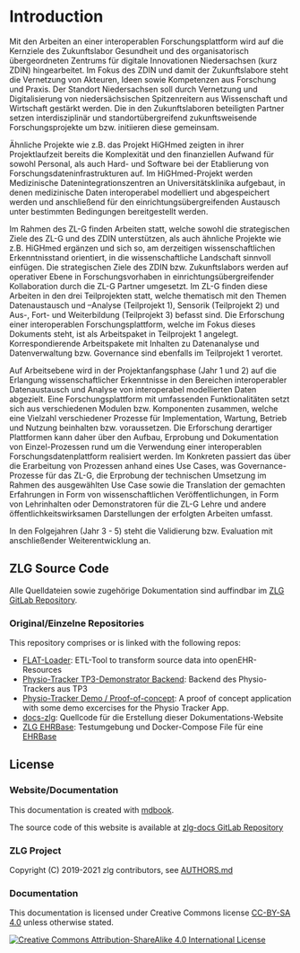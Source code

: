 # Introduction

Mit den Arbeiten an einer interoperablen Forschungsplattform wird auf die Kernziele des Zukunftslabor Gesundheit und des organisatorisch übergeordneten Zentrums für digitale Innovationen Niedersachsen (kurz ZDIN) hingearbeitet. Im Fokus des ZDIN und damit der Zukunftslabore steht die Vernetzung von Akteuren, Ideen sowie Kompetenzen aus Forschung und Praxis. Der Standort Niedersachsen soll durch Vernetzung und Digitalisierung von niedersächsischen Spitzenreitern aus Wissenschaft und Wirtschaft gestärkt werden. Die in den Zukunftslaboren beteiligten Partner setzen interdisziplinär und standortübergreifend zukunftsweisende Forschungsprojekte um bzw. initiieren diese gemeinsam.  

Ähnliche Projekte wie z.B. das Projekt HiGHmed zeigten in ihrer Projektlaufzeit bereits die Komplexität und den finanziellen Aufwand für sowohl Personal, als auch Hard- und Software bei der Etablierung von Forschungsdateninfrastrukturen auf. Im HiGHmed-Projekt werden Medizinische Datenintegrationszentren an Universitätsklinika aufgebaut, in denen medizinische Daten interoperabel modelliert und abgespeichert werden und anschließend für den einrichtungsübergreifenden Austausch unter bestimmten Bedingungen bereitgestellt werden.  

Im Rahmen des ZL-G finden Arbeiten statt, welche sowohl die strategischen Ziele des ZL-G und des ZDIN unterstützen, als auch ähnliche Projekte wie z.B. HiGHmed ergänzen und sich so, am derzeitigen wissenschaftlichen Erkenntnisstand orientiert, in die wissenschaftliche Landschaft sinnvoll einfügen. 
Die strategischen Ziele des ZDIN bzw. Zukunftslabors werden auf operativer Ebene in Forschungsvorhaben in einrichtungsübergreifender Kollaboration durch die ZL-G Partner umgesetzt. Im ZL-G finden diese Arbeiten in den drei Teilprojekten statt, welche thematisch mit den Themen Datenaustausch und –Analyse (Teilprojekt 1), Sensorik (Teilprojekt 2) und Aus-, Fort- und Weiterbildung (Teilprojekt 3) befasst sind. Die Erforschung einer interoperablen Forschungsplattform, welche im Fokus dieses Dokuments steht, ist als Arbeitspaket in Teilprojekt 1 angelegt. Korrespondierende Arbeitspakete mit Inhalten zu Datenanalyse und Datenverwaltung bzw. Governance sind ebenfalls im Teilprojekt 1 verortet.  

Auf Arbeitsebene wird in der Projektanfangsphase (Jahr 1 und 2) auf die Erlangung wissenschaftlicher Erkenntnisse in den Bereichen interoperabler Datenaustausch und Analyse von interoperabel modellierten Daten abgezielt. Eine Forschungsplattform mit umfassenden Funktionalitäten setzt sich aus verschiedenen Modulen bzw. Komponenten zusammen, welche eine Vielzahl verschiedener Prozesse für Implementation, Wartung, Betrieb und Nutzung beinhalten bzw. voraussetzen. Die Erforschung derartiger Plattformen kann daher über den Aufbau, Erprobung und Dokumentation von Einzel-Prozessen rund um die Verwendung einer interoperablen Forschungsdatenplattform realisiert werden. Im Konkreten passiert das über die Erarbeitung von Prozessen anhand eines Use Cases, was Governance-Prozesse für das ZL-G, die Erprobung der technischen Umsetzung im Rahmen des ausgewählten Use Case sowie die Translation der gemachten Erfahrungen in Form von wissenschaftlichen Veröffentlichungen, in Form von Lehrinhalten oder Demonstratoren für die ZL-G Lehre und andere öffentlichkeitswirksamen Darstellungen der erfolgten Arbeiten umfasst.  

In den Folgejahren (Jahr 3 - 5) steht die Validierung bzw. Evaluation mit anschließender Weiterentwicklung an.

## ZLG Source Code

Alle Quelldateien sowie zugehörige Dokumentation sind auffindbar im [ZLG GitLab Repository](https://gitlab.gwdg.de/medinf/ivf/zukunftslabor-gesundheit).

### Original/Einzelne Repositories

[//]: <> (![]img/module_icons_1200px.png )

This repository comprises or is linked with the following repos:

* [FLAT-Loader](https://gitlab.gwdg.de/medinfpub/openehr_flat_loader):
 ETL-Tool to transform source data into openEHR-Resources
* [Physio-Tracker TP3-Demonstrator Backend](https://gitlab.gwdg.de/medinf/ivf/zukunftslabor-gesundheit/physio-tracker-backend): 
 Backend des Physio-Trackers aus TP3
* [Physio-Tracker Demo / Proof-of-concept](https://gitlab.gwdg.de/medinf/ivf/zukunftslabor-gesundheit/physio-app_proof-of-concept):
 A proof of concept application with some demo excercises for the Physio Tracker App. 
* [docs-zlg](https://gitlab.gwdg.de/medinf/ivf/zukunftslabor-gesundheit/docs-zlg):
 Quellcode für die Erstellung dieser Dokumentations-Website
* [ZLG EHRBase](https://gitlab.gwdg.de/medinf/ivf/zukunftslabor-gesundheit/zlg-ehrbase):
 Testumgebung und Docker-Compose File für eine [EHRBase](https://ehrbase.org) 


## License

### Website/Documentation

This documentation is created with [mdbook](https://github.com/azerupi/mdBook).

The source code of this website is available at [zlg-docs GitLab Repository](https://gitlab.gwdg.de/medinf/ivf/zukunftslabor-gesundheit/docs-zlg) 

### ZLG Project
Copyright (C) 2019-2021 zlg contributors, see [AUTHORS.md](https://gitlab.gwdg.de/medinf/ivf/zukunftslabor-gesundheit)

[//]: <> (The project source code is licensed)
[//]: <> (under GNU General Public License 3.0https://spdx.org/licenses/GPL-3.0-or-later.html, )
[//]: <> (see license filehttps://gitlab.gwdg.de/....../LICENSE)

### Documentation

This documentation is licensed under Creative Commons license [CC-BY-SA 4.0](http://creativecommons.org/licenses/by-sa/4.0/) unless otherwise stated.

[![Creative Commons Attribution-ShareAlike 4.0 International License](https://i.creativecommons.org/l/by-sa/4.0/88x31.png "Creative Commons Attribution-ShareAlike 4.0 International License")](http://creativecommons.org/licenses/by-sa/4.0/)

